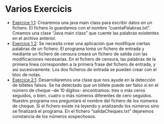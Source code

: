 # Varios Exercicis
-  [Exercice 1.1](https://github.com/oscarjuly23/Java_Basics/blob/main/FicherosTexto/EjerciciosIO/src/Primero/Ejercicio1.java):
Crearemos una java main class para escribir datos en un fichero. El fichero lo guardamos con el nombre “cuentaPalabras.txt”. Creamos una clase “Java main class” que cuente las palabras existentes en el archivo anterior.
-  [Exercice 1.2](https://github.com/oscarjuly23/Java_Basics/blob/main/FicherosTexto/EjerciciosIO/src/Primero/Ejercicio2.java):
Se necesita crear una aplicación que modifique ciertas palabras de un fichero. El programa toma un fichero de entrada y mediante un fichero de censura creará un fichero de salida con las modificaciones necesarias. En el fichero de censura, las palabras de la primera línea corresponden a la primera frase del fichero de entrada, y así sucesivamente. Los dos ficheros de entrada se pueden crear con el bloc de notas.
-  [Exercice 2.1](https://github.com/oscarjuly23/Java_Basics/blob/main/FicherosTexto/EjerciciosIO/src/Segundo/Ejercicio1.java):
Desarrollaremos una clase que nos ayude en la detección de billetes falsos. Se ha detectado que un billete puede ser falso si en el número de cheque –de 10 dígitos- encontramos: tres o más ceros seguidos, o bien, cuatro o más números diferentes de cero seguidos. Nuestro programa nos preguntará el nombre del fichero de los números de cheque. Si el fichero existe irá leyendo y analizando los números sino se finalizará el programa. En el fichero “salidaCheques.txt” dejaremos constancia de los números sospechosos. 
